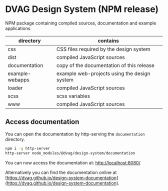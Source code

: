 # DVAG Design System (NPM release)

NPM package containing compiled sources, documentation and example applications.

| directory       | contains                                     |
| --------------- | -------------------------------------------- |
| css             | CSS files required by the design system      |
| dist            | compiled JavaScript sources                  |
| documentation   | copy of the documentation of this release    |
| example-webapps | example web-projects using the design system |
| loader          | compiled JavaScript sources                  |
| scss            | scss variables                               |
| www             | compiled JavaScript sources                  |

## Access documentation

You can open the documentation by http-serving the `documentation` directory.

```bash
npm i -g http-server
http-server node_modules/@dvag/design-system/documentation
```

You can now access the documentation at: [http://localhost:8080/](http://localhost:8080/)

Alternatively you can find the documentation online at [https://dvag.github.io/design-system-documentation](https://dvag.github.io/design-system-documentation).
